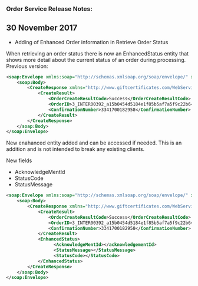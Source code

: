 ### Order Service Release Notes:

## 30 November 2017
* Adding of Enhanced Order information in Retrieve Order Status

When retrieving an order status there is now an EnhancedStatus entity that shows more detail about the current status of an order during processing.  
Previous version: 

```xml
<soap:Envelope xmlns:soap="http://schemas.xmlsoap.org/soap/envelope/" xmlns:xsi="http://www.w3.org/2001/XMLSchema-instance" xmlns:xsd="http://www.w3.org/2001/XMLSchema">
    <soap:Body>
        <CreateResponse xmlns="http://www.giftcertificates.com/WebService/">
            <CreateResult>
                <OrderCreateResultCode>Success</OrderCreateResultCode>
                <OrderID>3_INTER00392_a15b0454d5184e1f85b5af7a5f9c22b6</OrderID>
                <ConfirmationNumber>3341700182958</ConfirmationNumber>
            </CreateResult>
        </CreateResponse>
    </soap:Body>
</soap:Envelope>
```


New enahanced entity added and can be accessed if needed.  This is an addition and is not intended to break any existing clients.

New fields
* AcknowledgeMentId
* StatusCode
* StatusMessage

```xml
<soap:Envelope xmlns:soap="http://schemas.xmlsoap.org/soap/envelope/" xmlns:xsi="http://www.w3.org/2001/XMLSchema-instance" xmlns:xsd="http://www.w3.org/2001/XMLSchema">
    <soap:Body>
        <CreateResponse xmlns="http://www.giftcertificates.com/WebService/">
            <CreateResult>
                <OrderCreateResultCode>Success</OrderCreateResultCode>
                <OrderID>3_INTER00392_a15b0454d5184e1f85b5af7a5f9c22b6</OrderID>
                <ConfirmationNumber>3341700182958</ConfirmationNumber>
            </CreateResult>
            <EnhancedStatus>
                  <AcknowledgeMentId></acknowledgementId>
                  <StatusMessage></StatusMessage>
                  <StatusCode></StatusCode>
            </EnhancedStatus>
        </CreateResponse>
    </soap:Body>
</soap:Envelope>
```


